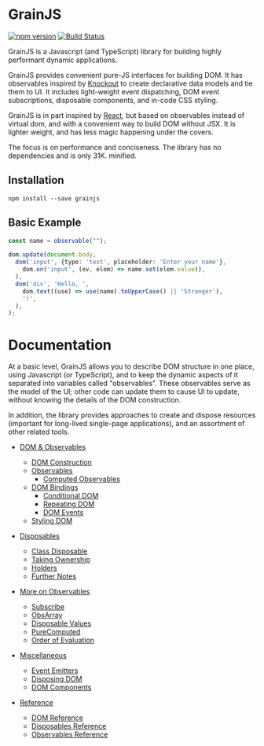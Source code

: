 # GrainJS

[![npm version](https://badge.fury.io/js/grainjs.svg)](https://badge.fury.io/js/grainjs)
[![Build Status](https://travis-ci.org/gristlabs/grainjs.svg?branch=master)](https://travis-ci.org/gristlabs/grainjs)

GrainJS is a Javascript (and TypeScript) library for building highly performant dynamic
applications.

GrainJS provides convenient pure-JS interfaces for building DOM. It has observables inspired by
[Knockout](http://knockoutjs.com/documentation/introduction.html) to create declarative data
models and tie them to UI. It includes light-weight event dispatching, DOM event subscriptions,
disposable components, and in-code CSS styling.

GrainJS is in part inspired by [React](https://reactjs.org/), but based on observables instead of
virtual dom, and with a convenient way to build DOM without JSX. It is lighter weight, and has
less magic happening under the covers.

The focus is on performance and conciseness. The library has no dependencies and is only 31K.
minified.

## Installation

```
npm install --save grainjs
```

## Basic Example

```typescript
const name = observable("");

dom.update(document.body,
  dom('input', {type: 'text', placeholder: 'Enter your name'},
    dom.on('input', (ev, elem) => name.set(elem.value)),
  ),
  dom('div', 'Hello, ',
    dom.text((use) => use(name).toUpperCase() || 'Stranger'),
    '!',
  ),
);
```

# Documentation

At a basic level, GrainJS allows you to describe DOM structure in one place, using Javascript (or
TypeScript), and to keep the dynamic aspects of it separated into variables called "observables".
These observables serve as the model of the UI; other code can update them to cause UI to update,
without knowing the details of the DOM construction.

In addition, the library provides approaches to create and dispose resources (important for
long-lived single-page applications), and an assortment of other related tools.

- [DOM & Observables](docs/basics.md#dom-observables)
  - [DOM Construction](docs/basics.md#dom-construction)
  - [Observables](docs/basics.md#observables)
    - [Computed Observables](docs/basics.md#computed-observables)
  - [DOM Bindings](docs/basics.md#dom-bindings)
    - [Conditional DOM](docs/basics.md#conditional-dom)
    - [Repeating DOM](docs/basics.md#repeating-dom)
    - [DOM Events](docs/basics.md#dom-events)
  - [Styling DOM](docs/basics.md#styling-dom)

- [Disposables](dispose.html)
  - [Class Disposable](dispose.html#class-disposable)
  - [Taking Ownership](dispose.html#taking-ownership)
  - [Holders](dispose.html#holders)
  - [Further Notes](dispose.html#further-notes)

- [More on Observables](more-observables.html)
  - [Subscribe](more-observables.html#subscribe)
  - [ObsArray](more-observables.html#obsarray)
  - [Disposable Values](more-observables.html#disposable-values)
  - [PureComputed](more-observables.html#purecomputed)
  - [Order of Evaluation](more-observables.html#order-of-evaluation)

- [Miscellaneous](misc.html)
  - [Event Emitters](misc.html#event-emitters)
  - [Disposing DOM](misc.html#disposing-dom)
  - [DOM Components](misc.html#dom-components)

- [Reference](reference.html)
  - [DOM Reference](reference.html#dom-reference)
  - [Disposables Reference](reference.html#disposables-reference)
  - [Observables Reference](reference.html#observables-reference)
